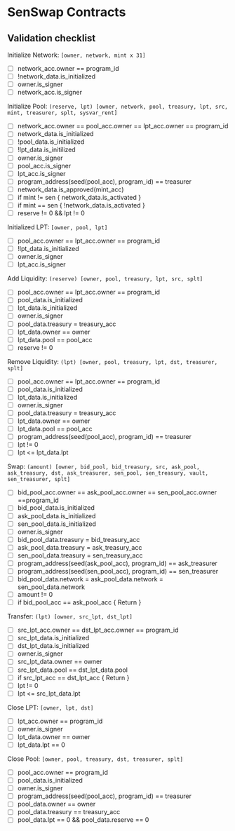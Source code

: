 # SenSwap Contracts

## Validation checklist

Initialize Network: `[owner, network, mint x 31]`
- [ ] network_acc.owner == program_id
- [ ] !network_data.is_initialized
- [ ] owner.is_signer
- [ ] network_acc.is_signer

Initialize Pool: `(reserve, lpt) [owner, network, pool, treasury, lpt, src, mint, treasurer, splt, sysvar_rent]`

- [ ] network_acc.owner == pool_acc.owner == lpt_acc.owner == program_id
- [ ] network_data.is_initialized
- [ ] !pool_data.is_initialized
- [ ] !lpt_data.is_initilized
- [ ] owner.is_signer
- [ ] pool_acc.is_signer
- [ ] lpt_acc.is_signer
- [ ] program_address(seed(pool_acc), program_id) == treasurer
- [ ] network_data.is_approved(mint_acc)
- [ ] if mint != sen { network_data.is_activated }
- [ ] if mint == sen { !network_data.is_activated }
- [ ] reserve != 0 && lpt != 0

Initialized LPT: `[owner, pool, lpt]`

- [ ] pool_acc.owner == lpt_acc.owner == program_id
- [ ] !lpt_data.is_initialized
- [ ] owner.is_signer
- [ ] lpt_acc.is_signer

Add Liquidity: `(reserve) [owner, pool, treasury, lpt, src, splt]`

- [ ] pool_acc.owner == lpt_acc.owner == program_id
- [ ] pool_data.is_initialized
- [ ] lpt_data.is_initialized
- [ ] owner.is_signer
- [ ] pool_data.treasury = treasury_acc
- [ ] lpt_data.owner == owner
- [ ] lpt_data.pool == pool_acc
- [ ] reserve != 0

Remove Liquidity: `(lpt) [owner, pool, treasury, lpt, dst, treasurer, splt]`

- [ ] pool_acc.owner ==  lpt_acc.owner == program_id
- [ ] pool_data.is_initialized
- [ ] lpt_data.is_initialized
- [ ] owner.is_signer
- [ ] pool_data.treasury = treasury_acc
- [ ] lpt_data.owner == owner
- [ ] lpt_data.pool == pool_acc
- [ ] program_address(seed(pool_acc), program_id) == treasurer
- [ ] lpt != 0
- [ ] lpt <= lpt_data.lpt

Swap: `(amount) [owner, bid_pool, bid_treasury, src, ask_pool, ask_treasury, dst, ask_treasurer, sen_pool, sen_treasury, vault, sen_treasurer, splt]`

- [ ] bid_pool_acc.owner == ask_pool_acc.owner == sen_pool_acc.owner ==program_id
- [ ] bid_pool_data.is_initialized
- [ ] ask_pool_data.is_initialized
- [ ] sen_pool_data.is_initialized
- [ ] owner.is_signer
- [ ] bid_pool_data.treasury = bid_treasury_acc
- [ ] ask_pool_data.treasury = ask_treasury_acc
- [ ] sen_pool_data.treasury = sen_treasury_acc
- [ ] program_address(seed(ask_pool_acc), program_id) == ask_treasurer
- [ ] program_address(seed(sen_pool_acc), program_id) == sen_treasurer
- [ ] bid_pool_data.network = ask_pool_data.network = sen_pool_data.network
- [ ] amount != 0
- [ ] if bid_pool_acc == ask_pool_acc { Return }

Transfer: `(lpt) [owner, src_lpt, dst_lpt]`

- [ ] src_lpt_acc.owner == dst_lpt_acc.owner == program_id
- [ ] src_lpt_data.is_initialized
- [ ] dst_lpt_data.is_initialized
- [ ] owner.is_signer
- [ ] src_lpt_data.owner == owner
- [ ] src_lpt_data.pool == dst_lpt_data.pool
- [ ] if src_lpt_acc == dst_lpt_acc { Return }
- [ ] lpt != 0
- [ ] lpt <= src_lpt_data.lpt

Close LPT: `[owner, lpt, dst]`

- [ ] lpt_acc.owner == program_id
- [ ] owner.is_signer
- [ ] lpt_data.owner == owner
- [ ] lpt_data.lpt == 0

Close Pool: `[owner, pool, treasury, dst, treasurer, splt]`

- [ ] pool_acc.owner == program_id
- [ ] pool_data.is_initialized
- [ ] owner.is_signer
- [ ] program_address(seed(pool_acc), program_id) == treasurer
- [ ] pool_data.owner == owner
- [ ] pool_data.treasury == treasury_acc
- [ ] pool_data.lpt == 0 && pool_data.reserve == 0